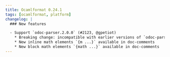 ```yaml
---
title: Ocamlformat 0.24.1
tags: [ocamlformat, platform]
changelog: |
  ### New features

  - Support `odoc-parser.2.0.0` (#2123, @gpetiot)
    * Breaking change: incompatible with earlier versions of `odoc-parser`
    * New inline math elements `{m ...}` available in doc-comments
    * New block math elements `{math ...}` available in doc-comments
---
```


